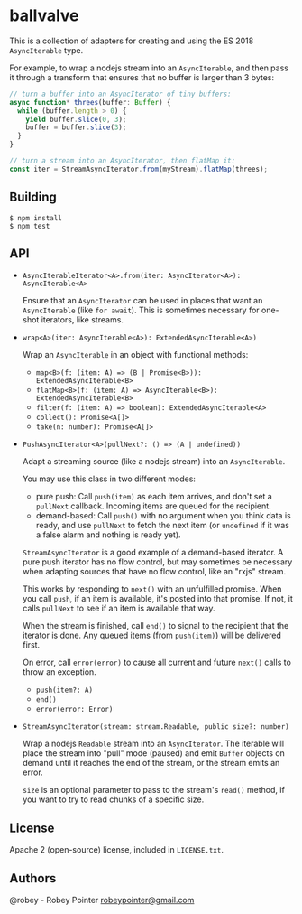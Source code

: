 # ballvalve

This is a collection of adapters for creating and using the ES 2018 `AsyncIterable` type.

For example, to wrap a nodejs stream into an `AsyncIterable`, and then pass it through a transform that ensures that no buffer is larger than 3 bytes:

```javascript
// turn a buffer into an AsyncIterator of tiny buffers:
async function* threes(buffer: Buffer) {
  while (buffer.length > 0) {
    yield buffer.slice(0, 3);
    buffer = buffer.slice(3);
  }
}

// turn a stream into an AsyncIterator, then flatMap it:
const iter = StreamAsyncIterator.from(myStream).flatMap(threes);
```

## Building

```
$ npm install
$ npm test
```

## API

- `AsyncIterableIterator<A>.from(iter: AsyncIterator<A>): AsyncIterable<A>`

  Ensure that an `AsyncIterator` can be used in places that want an `AsyncIterable` (like `for await`). This is sometimes necessary for one-shot iterators, like streams.

- `wrap<A>(iter: AsyncIterable<A>): ExtendedAsyncIterable<A>)`

  Wrap an `AsyncIterable` in an object with functional methods:

    - `map<B>(f: (item: A) => (B | Promise<B>)): ExtendedAsyncIterable<B>`
    - `flatMap<B>(f: (item: A) => AsyncIterable<B>): ExtendedAsyncIterable<B>`
    - `filter(f: (item: A) => boolean): ExtendedAsyncIterable<A>`
    - `collect(): Promise<A[]>`
    - `take(n: number): Promise<A[]>`

- `PushAsyncIterator<A>(pullNext?: () => (A | undefined))`

  Adapt a streaming source (like a nodejs stream) into an `AsyncIterable`.

  You may use this class in two different modes:
    - pure push: Call `push(item)` as each item arrives, and don't set a `pullNext` callback. Incoming items are queued for the recipient.
    - demand-based: Call `push()` with no argument when you think data is ready, and use `pullNext` to fetch the next item (or `undefined` if it was a false alarm and nothing is ready yet).

  `StreamAsyncIterator` is a good example of a demand-based iterator. A pure push iterator has no flow control, but may sometimes be necessary when adapting sources that have no flow control, like an "rxjs" stream.

  This works by responding to `next()` with an unfulfilled promise. When you call `push`, if an item is available, it's posted into that promise. If not, it calls `pullNext` to see if an item is available that way.

  When the stream is finished, call `end()` to signal to the recipient that the iterator is done. Any queued items (from `push(item)`) will be delivered first.

  On error, call `error(error)` to cause all current and future `next()` calls to throw an exception.

    - `push(item?: A)`
    - `end()`
    - `error(error: Error)`

- `StreamAsyncIterator(stream: stream.Readable, public size?: number)`

  Wrap a nodejs `Readable` stream into an `AsyncIterator`. The iterable will place the stream into "pull" mode (paused) and emit `Buffer` objects on demand until it reaches the end of the stream, or the stream emits an error.

  `size` is an optional parameter to pass to the stream's `read()` method, if you want to try to read chunks of a specific size.


## License

Apache 2 (open-source) license, included in `LICENSE.txt`.


## Authors

@robey - Robey Pointer <robeypointer@gmail.com>
